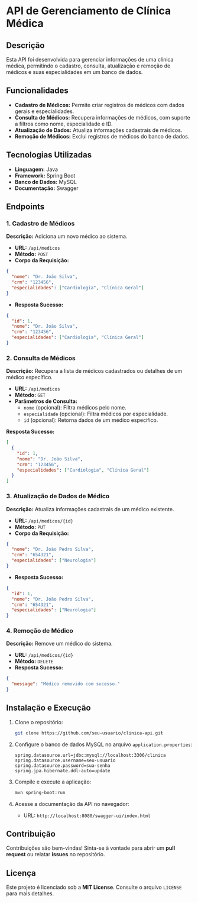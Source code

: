 # API de Gerenciamento de Clínica Médica

## Descrição
Esta API foi desenvolvida para gerenciar informações de uma clínica médica, permitindo o cadastro, consulta, atualização e remoção de médicos e suas especialidades em um banco de dados.

## Funcionalidades
- **Cadastro de Médicos:** Permite criar registros de médicos com dados gerais e especialidades.
- **Consulta de Médicos:** Recupera informações de médicos, com suporte a filtros como nome, especialidade e ID.
- **Atualização de Dados:** Atualiza informações cadastrais de médicos.
- **Remoção de Médicos:** Exclui registros de médicos do banco de dados.

## Tecnologias Utilizadas
- **Linguagem:** Java
- **Framework:** Spring Boot
- **Banco de Dados:** MySQL
- **Documentação:** Swagger

## Endpoints

### 1. Cadastro de Médicos
**Descrição:** Adiciona um novo médico ao sistema.

- **URL:** `/api/medicos`
- **Método:** `POST`
- **Corpo da Requisição:**
```json
{
  "nome": "Dr. João Silva",
  "crm": "123456",
  "especialidades": ["Cardiologia", "Clínica Geral"]
}
```
- **Resposta Sucesso:**
```json
{
  "id": 1,
  "nome": "Dr. João Silva",
  "crm": "123456",
  "especialidades": ["Cardiologia", "Clínica Geral"]
}
```

### 2. Consulta de Médicos
**Descrição:** Recupera a lista de médicos cadastrados ou detalhes de um médico específico.

- **URL:** `/api/medicos`
- **Método:** `GET`
- **Parâmetros de Consulta:**
  - `nome` (opcional): Filtra médicos pelo nome.
  - `especialidade` (opcional): Filtra médicos por especialidade.
  - `id` (opcional): Retorna dados de um médico específico.

**Resposta Sucesso:**
```json
[
  {
    "id": 1,
    "nome": "Dr. João Silva",
    "crm": "123456",
    "especialidades": ["Cardiologia", "Clínica Geral"]
  }
]
```

### 3. Atualização de Dados de Médico
**Descrição:** Atualiza informações cadastrais de um médico existente.

- **URL:** `/api/medicos/{id}`
- **Método:** `PUT`
- **Corpo da Requisição:**
```json
{
  "nome": "Dr. João Pedro Silva",
  "crm": "654321",
  "especialidades": ["Neurologia"]
}
```
- **Resposta Sucesso:**
```json
{
  "id": 1,
  "nome": "Dr. João Pedro Silva",
  "crm": "654321",
  "especialidades": ["Neurologia"]
}
```

### 4. Remoção de Médico
**Descrição:** Remove um médico do sistema.

- **URL:** `/api/medicos/{id}`
- **Método:** `DELETE`
- **Resposta Sucesso:**
```json
{
  "message": "Médico removido com sucesso."
}
```

## Instalação e Execução

1. Clone o repositório:
   ```bash
   git clone https://github.com/seu-usuario/clinica-api.git
   ```

2. Configure o banco de dados MySQL no arquivo `application.properties`:
   ```properties
   spring.datasource.url=jdbc:mysql://localhost:3306/clinica
   spring.datasource.username=seu-usuario
   spring.datasource.password=sua-senha
   spring.jpa.hibernate.ddl-auto=update
   ````

3. Compile e execute a aplicação:
   ```bash
   mvn spring-boot:run
   ```

4. Acesse a documentação da API no navegador:
   - URL: `http://localhost:8080/swagger-ui/index.html`

## Contribuição
Contribuições são bem-vindas! Sinta-se à vontade para abrir um **pull request** ou relatar **issues** no repositório.

## Licença
Este projeto é licenciado sob a **MIT License**. Consulte o arquivo `LICENSE` para mais detalhes.
